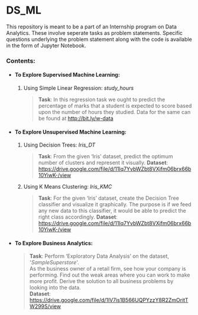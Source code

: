 # DS_ML
This repository is meant to be a part of an Internship program on Data Analytics. These involve seperate tasks as problem statements. 
Specific questions underlying the problem statement along with the code is available in the form of Jupyter Notebook.
 
### Contents:

- #### To Explore Supervised Machine Learning: <br /> 
   1. Using Simple Linear Regression: *study_hours*<br/>
      > **Task**: In this regression task we ought to predict the percentage of marks that a student is expected to score based upon the
                  number of hours they studied. 
                  Data for the same can be found at http://bit.ly/w-data <br/>
- #### To Explore Unsupervised Machine Learning: <br /> 
   1. Using Decision Trees: *Iris_DT* <br /> 
      > **Task**: From the given ‘Iris’ dataset, predict the optimum number of
                  clusters and represent it visually.
                  **Dataset**: https://drive.google.com/file/d/11Iq7YvbWZbt8VXjfm06brx66b10YiwK-/view
   2. Using K Means Clustering: *Iris_KMC*
      > **Task**: For the given ‘Iris’ dataset, create the Decision Tree classifier and
                  visualize it graphically. The purpose is if we feed any new data to this
                  classifier, it would be able to predict the right class accordingly.
                  **Dataset**: https://drive.google.com/file/d/11Iq7YvbWZbt8VXjfm06brx66b10YiwK-/view
            
 - #### To Explore Business Analytics: <br />
      > **Task**: Perform ‘Exploratory Data Analysis’ on the dataset, '*SampleSuperstore*'.<br/>
                  As the business owner of a retail firm, see how your company is performing.
                  Find out the weak areas where you can work to make more profit.
                  Derive the solution to all business problems by looking into the data.<br/> 
                  **Dataset**: https://drive.google.com/file/d/1lV7is1B566UQPYzzY8R2ZmOritTW299S/view
